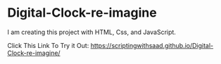 # Digital-Clock-re-imagine
I am creating this project with HTML, Css, and JavaScript.

Click This Link To Try it Out: https://scriptingwithsaad.github.io/Digital-Clock-re-imagine/
